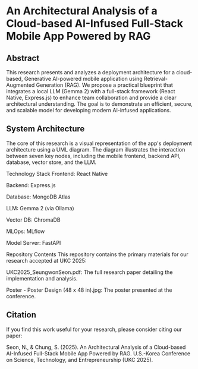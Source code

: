 # An Architectural Analysis of a Cloud-based AI-Infused Full-Stack Mobile App Powered by RAG


## Abstract
This research presents and analyzes a deployment architecture for a cloud-based, Generative AI-powered mobile application using Retrieval-Augmented Generation (RAG). We propose a practical blueprint that integrates a local LLM (Gemma 2) with a full-stack framework (React Native, Express.js) to enhance team collaboration and provide a clear architectural understanding. The goal is to demonstrate an efficient, secure, and scalable model for developing modern AI-infused applications.




## System Architecture
The core of this research is a visual representation of the app's deployment architecture using a UML diagram. The diagram illustrates the interaction between seven key nodes, including the mobile frontend, backend API, database, vector store, and the LLM.

Technology Stack
Frontend: React Native

Backend: Express.js

Database: MongoDB Atlas

LLM: Gemma 2 (via Ollama)

Vector DB: ChromaDB

MLOps: MLflow

Model Server: FastAPI

Repository Contents
This repository contains the primary materials for our research accepted at UKC 2025:

UKC2025_SeungwonSeon.pdf: The full research paper detailing the implementation and analysis.

Poster - Poster Design (48 x 48 in).jpg: The poster presented at the conference.

## Citation
If you find this work useful for your research, please consider citing our paper:

Seon, N., & Chung, S. (2025). An Architectural Analysis of a Cloud-based AI-Infused Full-Stack Mobile App Powered by RAG. U.S.-Korea Conference on Science, Technology, and Entrepreneurship (UKC 2025).
